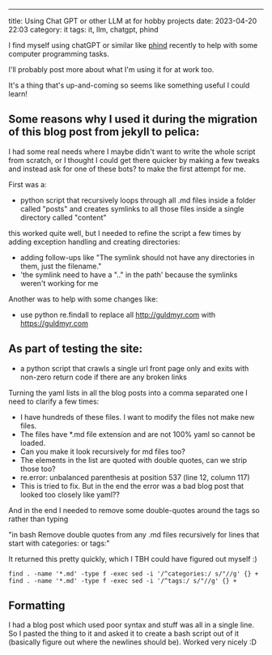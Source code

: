 ---
title: Using Chat GPT or other LLM at for hobby projects
date: 2023-04-20 22:03
category: it
tags: it, llm, chatgpt, phind

I find myself using chatGPT or similar like [phind](https://www.phind.com/) recently to help with some computer programming tasks.

I'll probably post more about what I'm using it for at work too.

It's a thing that's up-and-coming so seems like something useful I could learn!

## Some reasons why I used it during the migration of this blog post from jekyll to pelica:

I had some real needs where I maybe didn't want to write the whole script from scratch, or I thought I could get there quicker by making a few tweaks and instead ask for one of these bots? to make the first attempt for me.

First was a:

- python script that recursively loops through all .md files inside a folder called "posts" and creates symlinks to all those files inside a single directory called "content"

this worked quite well, but I needed to refine the script a few times by adding exception handling and creating directories:
- adding follow-ups like "The symlink should not have any directories in them, just the filename."
- 'the symlink need to have a ".." in the path' because the symlinks weren't working for me

Another was to help with some changes like:
- use python re.findall to replace all http://guldmyr.com with https://guldmyr.com

## As part of testing the site:
- a python script that crawls a single url front page only and exits with non-zero return code if there are any broken links

Turning the yaml lists in all the blog posts into a comma separated one I need to clarify a few times:

- I have hundreds of these files. I want to modify the files not make new files.
- The files have *.md file extension and are not 100% yaml so cannot be loaded.
- Can you make it look recursively for md files too?
- The elements in the list are quoted with double quotes, can we strip those too?
- re.error: unbalanced parenthesis at position 537 (line 12, column 117)
- This is tried to fix. But in the end the error was a bad blog post that looked too closely like yaml??


And in the end I needed to remove some double-quotes around the tags so rather than typing

"in bash Remove double quotes from any .md files recursively for lines that start with categories: or tags:"

It returned this pretty quickly, which I TBH could have figured out myself :)

```
find . -name '*.md' -type f -exec sed -i '/^categories:/ s/"//g' {} +
find . -name '*.md' -type f -exec sed -i '/^tags:/ s/"//g' {} +
```

## Formatting

I had a blog post which used poor syntax and stuff was all in a single line. So I pasted the thing to it and asked it to create a bash script out of it (basically figure out where the newlines should be). Worked very nicely :D



